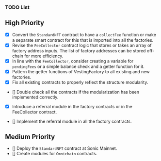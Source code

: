 ### TODO List

## High Priority
- [x] Convert the `StandardNFT` contract to have a `collectFee` function or make a separate smart contract for this that is imported into all the factories.
- [x] Revise the `FeeCollector` contract logic that stores or takes an array of factory address inputs. The list of factory addresses can be stored off-chain for more efficiency.
- [x] In line with the `FeeCollector`, consider creating a variable for `pendingFees` or a simple balance check and a getter function for it.
- [x] Pattern the getter functions of VestingFactory to all existing and new factories.
- [x] Fix all existing contracts to properly reflect the structure modularity.
- [] Double check all the contracts if the modularization has been implemented correctly.
- [x] Introduce a referral module in the factory contracts or in the FeeCollector contract.
- [] Implement the referral module in all the factory contracts.

## Medium Priority
- [] Deploy the `StandardNFT` contract at Sonic Mainnet.
- [] Create modules for `Omnichain` contracts.